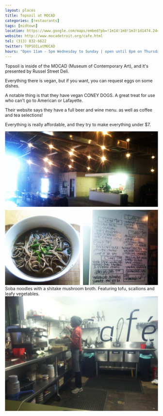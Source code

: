 ```yaml
---
layout: places
title: Topsoil at MOCAD
categories: [restaurants]
tags: [midtown]
location: https://www.google.com/maps/embed?pb=!1m14!1m8!1m3!1d1474.2449991550325!2d-83.0604621!3d42.3533956!3m2!1i1024!2i768!4f13.1!3m3!1m2!1s0x8824d2b908baab25%3A0xb15dd14f756e4508!2sMuseum+of+Contemporary+Art+Detroit!5e0!3m2!1sen!2sus!4v1397508929925
website: http://www.mocadetroit.org/cafe.html
tel: (313) 832-6622
twitter: TOPSOILatMOCAD
hours: "Open 11am - 5pm Wednesday to Sunday | open until 8pm on Thursdays and Fridays."
---
```


Topsoil is inside of the MOCAD (Museum of Contemporary Art), and it's presented by Russel Street Deli.

Everything there is vegan, but if you want, you can request eggs on some dishes.

A notable thing is that they have vegan CONEY DOGS. A great treat for use who can't go to American or Lafayette.

Their website says they have a full beer and wine menu. as well as coffee and tea selections!

Everything is really affordable, and they try to make everything under $7.

<img class="img" src="../../media/images/topsoil/3topsoil-square.jpg" alt="">
Soba noodles with a shitake mushroom broth.  Featuring tofu, scallions and leafy vegetables.

<img class="img" src="../../media/images/topsoil/1topsoil-kitchen.jpg" alt="">
